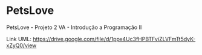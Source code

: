 # PetsLove
PetsLove - Projeto 2 VA - Introdução a Programação II

Link UML: https://drive.google.com/file/d/1ppx4Uc3fHPBTFviZLVFmTt5dyK-xZyQ0/view
